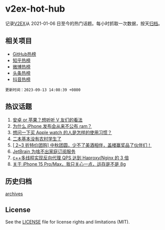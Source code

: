# v2ex-hot-hub

 记录[V2EX](https://www.v2ex.com/)从 2021-01-06 日至今的热门话题。每小时抓取一次数据，按天[归档](archives)。
 
 ## 相关项目

- [GitHub热榜](https://github.com/snaildev/github-hot-hub)
- [知乎热榜](https://github.com/snaildev/zhihu-hot-hub)
- [微博热榜](https://github.com/snaildev/weibo-hot-hub)
- [头条热榜](https://github.com/snaildev/toutiao-hot-hub)
- [抖音热榜](https://github.com/snaildev/douyin-hot-hub)


 `更新时间：2023-09-13 14:08:39 +0800`

## 热议话题

1. [安卓 or 苹果？想听听 V 友们的看法](https://www.v2ex.com/t/973118)
1. [为什么 iPhone 发布会从来不公布 ram？](https://www.v2ex.com/t/973242)
1. [想问一下买 Apple watch 的人是怎样的使用习惯？](https://www.v2ex.com/t/973214)
1. [二本基本没有农村学生了](https://www.v2ex.com/t/973043)
1. [[ 2~3 折特价团购] 中秋团圆，少不了美酒相伴，盖楼赢奖品了伙伴们！](https://www.v2ex.com/t/973262)
1. [JetBrain 为啥不出家庭订阅服务](https://www.v2ex.com/t/973019)
1. [c++多线程实现反向代理 QPS 达到 Haproxy/Nginx 的 3 倍](https://www.v2ex.com/t/973075)
1. [关于 iPhone 15 Pro/Max，我只关心一点，运存是不是 8g](https://www.v2ex.com/t/973212)

## 历史归档

[archives](archives)

## License

See the [LICENSE](LICENSE) file for license rights and limitations (MIT).
